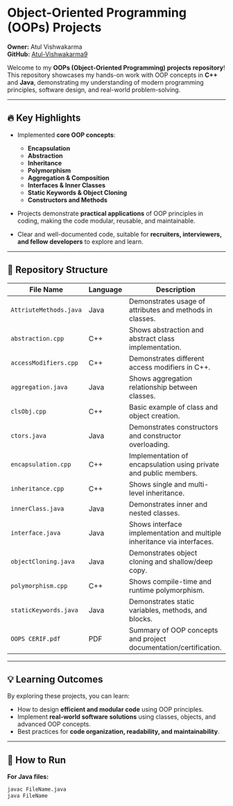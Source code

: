 # Object-Oriented Programming (OOPs) Projects
**Owner:** Atul Vishwakarma  
**GitHub:** [Atul-Vishwakarma9](https://github.com/Atul-Vishwakarma9/Oops)  

Welcome to my **OOPs (Object-Oriented Programming) projects repository**! This repository showcases my hands-on work with OOP concepts in **C++** and **Java**, demonstrating my understanding of modern programming principles, software design, and real-world problem-solving.

---

## 🔥 Key Highlights

- Implemented **core OOP concepts**:
  - **Encapsulation**
  - **Abstraction**
  - **Inheritance**
  - **Polymorphism**
  - **Aggregation & Composition**
  - **Interfaces & Inner Classes**
  - **Static Keywords & Object Cloning**
  - **Constructors and Methods**

- Projects demonstrate **practical applications** of OOP principles in coding, making the code modular, reusable, and maintainable.

- Clear and well-documented code, suitable for **recruiters, interviewers, and fellow developers** to explore and learn.

---

## 📂 Repository Structure

| File Name | Language | Description |
|-----------|---------|-------------|
| `AttriuteMethods.java` | Java | Demonstrates usage of attributes and methods in classes. |
| `abstraction.cpp` | C++ | Shows abstraction and abstract class implementation. |
| `accessModifiers.cpp` | C++ | Demonstrates different access modifiers in C++. |
| `aggregation.java` | Java | Shows aggregation relationship between classes. |
| `clsObj.cpp` | C++ | Basic example of class and object creation. |
| `ctors.java` | Java | Demonstrates constructors and constructor overloading. |
| `encapsulation.cpp` | C++ | Implementation of encapsulation using private and public members. |
| `inheritance.cpp` | C++ | Shows single and multi-level inheritance. |
| `innerClass.java` | Java | Demonstrates inner and nested classes. |
| `interface.java` | Java | Shows interface implementation and multiple inheritance via interfaces. |
| `objectCloning.java` | Java | Demonstrates object cloning and shallow/deep copy. |
| `polymorphism.cpp` | C++ | Shows compile-time and runtime polymorphism. |
| `staticKeywords.java` | Java | Demonstrates static variables, methods, and blocks. |
| `OOPS CERIF.pdf` | PDF | Summary of OOP concepts and project documentation/certification. |

---

## 💡 Learning Outcomes

By exploring these projects, you can learn:

- How to design **efficient and modular code** using OOP principles.  
- Implement **real-world software solutions** using classes, objects, and advanced OOP concepts.  
- Best practices for **code organization, readability, and maintainability**.  

---

## 🚀 How to Run

**For Java files:**  
```bash
javac FileName.java
java FileName
